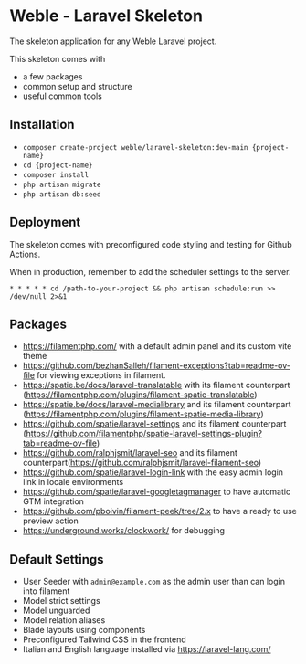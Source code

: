 # Weble -  Laravel Skeleton

The skeleton application for any Weble Laravel project.

This skeleton comes with
- a few packages
- common setup and structure
- useful common tools

## Installation

- `composer create-project weble/laravel-skeleton:dev-main {project-name}`
- `cd {project-name}`
- `composer install`
- `php artisan migrate`
- `php artisan db:seed`

## Deployment

The skeleton comes with preconfigured code styling and testing for Github Actions.

When in production, remember to add the scheduler settings to the server.

```* * * * * cd /path-to-your-project && php artisan schedule:run >> /dev/null 2>&1```



## Packages

- https://filamentphp.com/ with a default admin panel and its custom vite theme
- https://github.com/bezhanSalleh/filament-exceptions?tab=readme-ov-file for viewing exceptions in filament.
- https://spatie.be/docs/laravel-translatable with its filament counterpart (https://filamentphp.com/plugins/filament-spatie-translatable)
- https://spatie.be/docs/laravel-medialibrary and its filament counterpart (https://filamentphp.com/plugins/filament-spatie-media-library)
- https://github.com/spatie/laravel-settings and its filament counterpart (https://github.com/filamentphp/spatie-laravel-settings-plugin?tab=readme-ov-file)
- https://github.com/ralphjsmit/laravel-seo and its filament counterpart(https://github.com/ralphjsmit/laravel-filament-seo)
- https://github.com/spatie/laravel-login-link with the easy admin login link in locale environments
- https://github.com/spatie/laravel-googletagmanager to have automatic GTM integration
- https://github.com/pboivin/filament-peek/tree/2.x to have a ready to use preview action
- https://underground.works/clockwork/ for debugging


## Default Settings

- User Seeder with `admin@example.com` as the admin user than can login into filament
- Model strict settings
- Model unguarded
- Model relation aliases
- Blade layouts using components
- Preconfigured Tailwind CSS in the frontend
- Italian and English language installed via https://laravel-lang.com/
